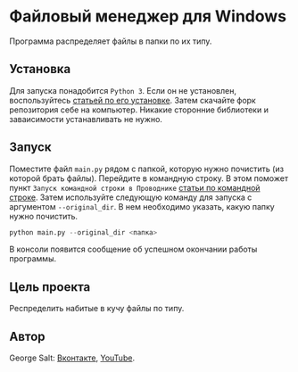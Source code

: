 # Файловый менеджер для Windows

Программа распределяет файлы в папки по их типу.

## Установка

Для запуска понадобится `Python 3`. Если он не установлен, воспользуйтесь [статьей по его установке](https://docs.microsoft.com/ru-ru/windows/python/beginners#install-python).
Затем скачайте форк репозитория себе на компьютер.
Никакие сторонние библиотеки и заваисимости устанавливать не нужно.

## Запуск

Поместите файл `main.py` рядом с папкой, которую нужно почистить (из которой брать файлы).
Перейдите в командную строку. В этом поможет пункт `Запуск командной строки в Проводнике` [статьи по командной строке](https://wp-seven.ru/instruktsii/tips/windows-10-tips/komandnaya-stroka-v-windows-10.html#:~:text=В%20Windows%2010%201607%20Anniversary,затем%20на%20Открыть%20командную%20строку). Затем используйте следующую команду для запуска с аргументом `--original_dir`. В нем необходимо указать, какую папку нужно почистить.

```python
python main.py --original_dir <папка>
```

В консоли появится сообщение об успешном окончании работы программы.

## Цель проекта

Респределить набитые в кучу файлы по типу.

## Автор

George Salt: [Вконтакте](https://vk.com/george_salt), [YouTube](https://www.youtube.com/channel/UCwKOJwwsnmZeo5xSLgx5HgA).
